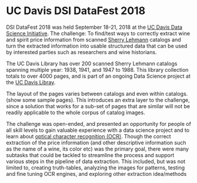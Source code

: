 # UC Davis DSI DataFest 2018

DSI DataFest 2018 was held September 18-21, 2018 at the [UC Davis Data Science Initiative](http://dsi.ucdavis.edu/). 
The challenge: To find/test ways to correctly extract wine and spirit price information from scanned [Sherry Lehmann](https://www.sherry-lehmann.com/about-sherry-lehmann-wine-and-spirits) catalogs and turn the extracted information into usable 
structured data that can be used by interested parties such as researchers and wine historians. 

The UC Davis Library has over 200 scanned Sherry Lehmann catalogs spanning multiple year: 1938, 1941, and 1947 to 1988. This 
library collection totals to over 4000 pages, and is part of an ongoing Data Science project at the [UC Davis Libray](https://www.library.ucdavis.edu/).

The layout of the pages varies between catalogs and even within catalogs. (show some sample pages). This introduces an extra layer 
to the challenge, since a solution that works for a sub-set of pages that are similar will not be readily applicable to the whole 
corpus of catalog images.

The challenge was open-ended, and presented an opportunity for people of all skill levels to gain valuable experience with a data 
science project and to learn about [optical character recognition (OCR)](https://en.wikipedia.org/wiki/Optical_character_recognition). Though the correct extraction of the price information (and other descriptive information 
such as the name of a wine, its color etc) was the primary goal, there were many subtasks that could be tackled to streamline the 
process and support various steps in the pipeline of data extraction. This included, but was not limited to, creating truth-tables, 
analyzing the images for patterns, testing and fine tuning OCR engines, and exploring other extraction idea/methods
